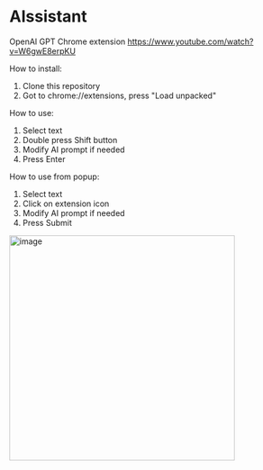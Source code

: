 # AIssistant

OpenAI GPT Chrome extension 
https://www.youtube.com/watch?v=W6gwE8erpKU

How to install:
1. Clone this repository
2. Got to chrome://extensions, press "Load unpacked"

How to use:
1. Select text
2. Double press Shift button
3. Modify AI prompt if needed
4. Press Enter

How to use from popup:
1. Select text
2. Click on extension icon
3. Modify AI prompt if needed
4. Press Submit

<img width="400" alt="image" src="https://github.com/AlekseyPi/AIssistant/assets/23477004/4022f180-0290-47f0-8673-75b464278c94">

